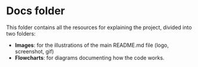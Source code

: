 # Docs folder

This folder contains all the resources for explaining the project, divided into two folders:
- **Images**: for the illustrations of the main README.md file (logo, screenshot, gif)
- **Flowcharts**: for diagrams documenting how the code works.

